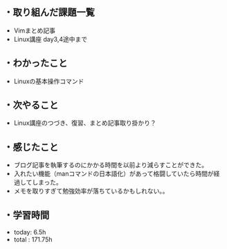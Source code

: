 ## ・取り組んだ課題一覧
- Vimまとめ記事
- Linux講座 day3,4途中まで

## ・わかったこと
 - Linuxの基本操作コマンド

## ・次やること
- Linux講座のつづき、復習、まとめ記事取り掛かり？

## ・感じたこと
- ブログ記事を執筆するのにかかる時間を以前より減らすことができた。
- 入れたい機能（manコマンドの日本語化）があって格闘していたら時間が経過してしまった。
- メモを取りすぎて勉強効率が落ちているかもしれない。。

## ・学習時間
- today:   6.5h
- total  : 171.75h